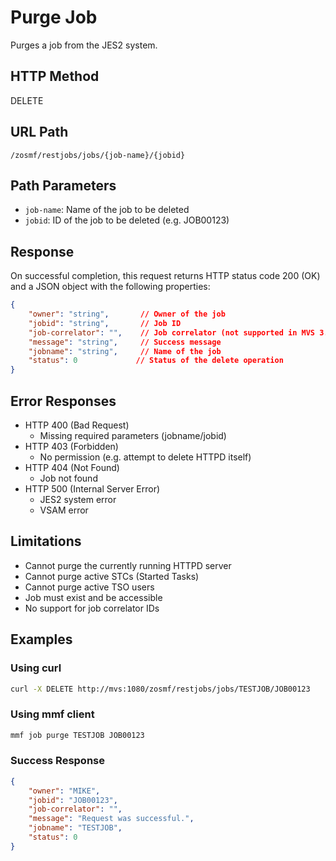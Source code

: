# Purge Job

Purges a job from the JES2 system.

## HTTP Method
DELETE

## URL Path
`/zosmf/restjobs/jobs/{job-name}/{jobid}`

## Path Parameters
- `job-name`: Name of the job to be deleted
- `jobid`: ID of the job to be deleted (e.g. JOB00123)

## Response
On successful completion, this request returns HTTP status code 200 (OK) and a JSON object with the following properties:

```json
{
    "owner": "string",       // Owner of the job
    "jobid": "string",       // Job ID
    "job-correlator": "",    // Job correlator (not supported in MVS 3.8j)
    "message": "string",     // Success message
    "jobname": "string",     // Name of the job
    "status": 0             // Status of the delete operation
}
```

## Error Responses
- HTTP 400 (Bad Request)
    - Missing required parameters (jobname/jobid)
- HTTP 403 (Forbidden)
    - No permission (e.g. attempt to delete HTTPD itself)
- HTTP 404 (Not Found)
    - Job not found
- HTTP 500 (Internal Server Error)
    - JES2 system error
    - VSAM error

## Limitations
- Cannot purge the currently running HTTPD server
- Cannot purge active STCs (Started Tasks)
- Cannot purge active TSO users
- Job must exist and be accessible
- No support for job correlator IDs

## Examples

### Using curl
```bash
curl -X DELETE http://mvs:1080/zosmf/restjobs/jobs/TESTJOB/JOB00123
```

### Using mmf client
```bash
mmf job purge TESTJOB JOB00123
```

### Success Response
```json
{
    "owner": "MIKE",
    "jobid": "JOB00123",
    "job-correlator": "",
    "message": "Request was successful.",
    "jobname": "TESTJOB",
    "status": 0
}
``` 